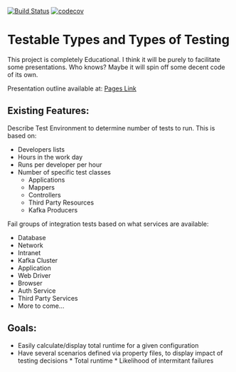 [![Build Status](https://travis-ci.org/swoogles/TTTT.svg?branch=master)](https://travis-ci.org/swoogles/TTTT)
[![codecov](https://codecov.io/gh/swoogles/TTTT/branch/master/graph/badge.svg)](https://codecov.io/gh/swoogles/TTTT)

# Testable Types and Types of Testing

This project is completely Educational. I think it will be purely to facilitate some presentations.
Who knows? Maybe it will spin off some decent code of its own.

Presentation outline available at: [Pages Link](https://swoogles.github.io/TTTT/presentations/2008/08/08/types_of_tests)

## Existing Features:
Describe Test Environment to determine number of tests to run. This is based on:
	
  * Developers lists
  * Hours in the work day
  * Runs per developer per hour
  * Number of specific test classes
    * Applications
    * Mappers
    * Controllers
    * Third Party Resources
    * Kafka Producers

Fail groups of integration tests based on what services are available:
 
  * Database
  * Network
  * Intranet
  * Kafka Cluster
  * Application
  * Web Driver
  * Browser
  * Auth Service
  * Third Party Services
  * More to come...

## Goals:

* Easily calculate/display total runtime for a given configuration
* Have several scenarios defined via property files, to display impact of testing decisions
		* Total runtime
		* Likelihood of intermitant failures

